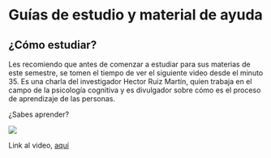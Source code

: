 # Guías de estudio y material de ayuda

## ¿Cómo estudiar?

Les recomiendo que antes de comenzar a estudiar para sus materias de este semestre, se tomen el tiempo de ver el siguiente video desde el minuto 35. Es una charla del investigador Hector Ruiz Martín, quien trabaja en el campo de la psicología cognitiva y es divulgador sobre cómo es el proceso de aprendizaje de las personas.

¿Sabes aprender?

[![](http://img.youtube.com/vi/MI-oDMh9dJs?t=2070/1.jpg)](http://www.youtube.com/watch?v=MI-oDMh9dJs?t=2070)


Link al video, [aquí](https://www.youtube.com/watch?v=MI-oDMh9dJs?t=2070)
